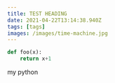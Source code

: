 ```yaml
---
title: TEST HEADING
date: 2021-04-22T13:14:38.940Z
tags: [tags]
images: /images/time-machine.jpg
---
```

```python
def foo(x):
    return x+1
```



my python